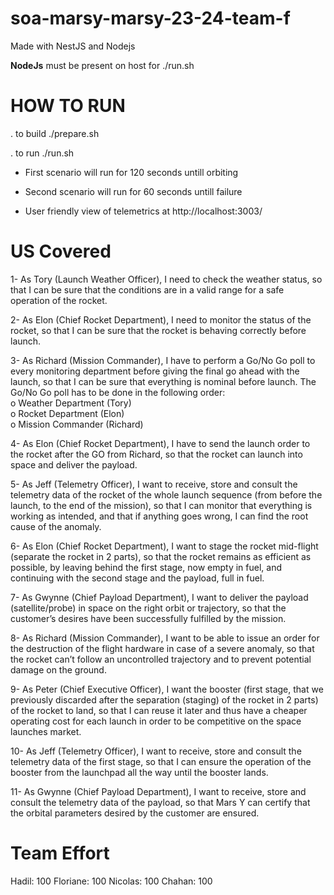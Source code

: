 # soa-marsy-marsy-23-24-team-f


Made with NestJS and Nodejs

**NodeJs** must be present on host for ./run.sh

# HOW TO RUN

. to build
./prepare.sh

. to run 
./run.sh


* First scenario will run for 120 seconds untill orbiting
* Second scenario will run for 60 seconds untill failure

* User friendly view of telemetrics at http://localhost:3003/

# US Covered

1-  As Tory (Launch Weather Officer), I need to check the weather status, so that I can 
be sure that the conditions are in a valid range for a safe operation of the rocket. 


2-  As Elon (Chief Rocket Department), I need to monitor the status of the rocket, so 
that I can be sure that the rocket is behaving correctly before launch.  

3- As Richard (Mission Commander), I have to perform a Go/No Go poll to every 
monitoring department before giving the final go ahead with the launch, so that I 
can be sure that everything is nominal before launch. 
The Go/No Go poll has to be done in the following order:  
o  Weather Department (Tory)  
o  Rocket Department (Elon)  
o  Mission Commander (Richard)  

4-  As Elon (Chief Rocket Department), I have to send the launch order to the rocket 
after the GO from Richard, so that the rocket can launch into space and deliver the 
payload. 

5-  As Jeff (Telemetry Officer), I want to receive, store and consult the telemetry data of 
the rocket of the whole launch sequence (from before the launch, to the end of the
mission), so that I can monitor that everything is working as intended, and that if 
anything goes wrong, I can find the root cause of the anomaly. 

6-  As Elon (Chief Rocket Department), I want to stage the rocket mid-flight (separate 
the rocket in 2 parts), so that the rocket remains as efficient as possible, by leaving 
behind the first stage, now empty in fuel, and continuing with the second stage and 
the payload, full in fuel.  

7-  As Gwynne (Chief Payload Department), I want to deliver the payload 
(satellite/probe) in space on the right orbit or trajectory, so that the customer’s 
desires have been successfully fulfilled by the mission. 

8- As Richard (Mission Commander), I want to be able to issue an order for the 
destruction of the flight hardware in case of a severe anomaly, so that the rocket 
can’t follow an uncontrolled trajectory and to prevent potential damage on the 
ground.

9-  As Peter (Chief Executive Officer), I want the booster (first stage, that we previously 
discarded after the separation (staging) of the rocket in 2 parts) of the rocket to 
land, so that I can reuse it later and thus have a cheaper operating cost for each 
launch in order to be competitive on the space launches market.

10- As Jeff (Telemetry Officer), I want to receive, store and consult the telemetry data of 
the first stage, so that I can ensure the operation of the booster from the launchpad 
all the way until the booster lands.  

11- As Gwynne (Chief Payload Department), I want to receive, store and consult the
telemetry data of the payload, so that Mars Y can certify that the orbital parameters 
desired by the customer are ensured.


# Team Effort
Hadil: 100
Floriane: 100
Nicolas: 100
Chahan: 100
